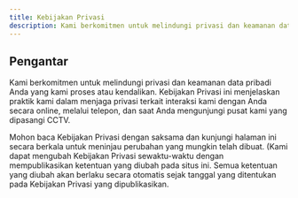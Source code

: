 ```yaml
---
title: Kebijakan Privasi
description: Kami berkomitmen untuk melindungi privasi dan keamanan data pribadi Anda.
---
```


## Pengantar

Kami berkomitmen untuk melindungi privasi dan keamanan data pribadi Anda yang kami proses atau kendalikan. Kebijakan Privasi ini menjelaskan praktik kami dalam menjaga privasi terkait interaksi kami dengan Anda secara online, melalui telepon, dan saat Anda mengunjungi pusat kami yang dipasangi CCTV.

Mohon baca Kebijakan Privasi dengan saksama dan kunjungi halaman ini secara berkala untuk meninjau perubahan yang mungkin telah dibuat. (Kami dapat mengubah Kebijakan Privasi sewaktu-waktu dengan mempublikasikan ketentuan yang diubah pada situs ini. Semua ketentuan yang diubah akan berlaku secara otomatis sejak tanggal yang ditentukan pada Kebijakan Privasi yang dipublikasikan.
